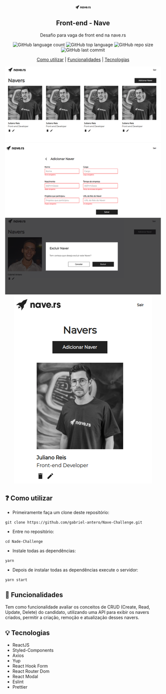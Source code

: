 <p align="center">
  <img width="200" 
  alt="Nave" 
  src="https://github.com/gabriel-antero/Nave-Challenge/blob/master/assets/logo.svg"
  style="max-width:10%;">
</p>
 
<h2 align="center">
   Front-end - Nave
</h2> 

<p align="center">
  Desafio para vaga de front end na nave.rs
</p>

<p align="center">
  <img alt="GitHub language count" src="https://img.shields.io/github/languages/count/gabriel-antero/Nave-Challenge">
  <img alt="GitHub top language" src="https://img.shields.io/github/languages/top/gabriel-antero/Nave-Challenge"> 
  <img alt="GitHub repo size" src="https://img.shields.io/github/repo-size/gabriel-antero/Nave-Challenge">
  <img alt="GitHub last commit" src="https://img.shields.io/github/last-commit/gabriel-antero/Nave-Challenge">
</p>

<p align="center">
  <a href="https://github.com/gabriel-antero/Nave-Challenge#question-como-utilizar">Como utilizar<a/> |
  <a href="https://github.com/gabriel-antero/Nave-Challenge#rocket-funcionalidades">Funcionalidades<a/> |
  <a href="https://github.com/gabriel-antero/Nave-Challenge#rocket-tecnologias">Tecnologias<a/>
</p>
    
<p align="center">
  <img  alt="Desktop DashboardScreen" src="https://github.com/gabriel-antero/Nave-Challenge/blob/master/assets/homeScreen.png">
  <img  alt="Desktop Add Screen" src="https://github.com/gabriel-antero/Nave-Challenge/blob/master/assets/addNaver.png">
  <img  alt="Desktop Delete Screen" src="https://github.com/gabriel-antero/Nave-Challenge/blob/master/assets/deleteNaver.png">
  <img  alt="Mobile Screen" src="https://github.com/gabriel-antero/Nave-Challenge/blob/master/assets/mobileScreen.png"> 
</p>
    
## :question: Como utilizar

 - Primeiramente faça um clone deste repositório:
  
  ```git clone https://github.com/gabriel-antero/Nave-Challenge.git```
  
 - Entre no repositório:
  
  ```cd Nade-Challenge```

 - Instale todas as dependências:
  
  ```yarn```
  
 - Depois de instalar todas as dependências execute o servidor:
  
  ```yarn start```
  
## :rocket: Funcionalidades
  
  Tem como funcionalidade avaliar os conceitos de CRUD (Create, Read, Update, Delete) do candidato, utilizando uma API para exibir os navers criados, permitir a criação, remoção e atualização desses navers.
  
## :bulb: Tecnologias
  - ReactJS
  - Styled-Components
  - Axios
  - Yup
  - React Hook Form
  - React Router Dom
  - React Modal
  - Eslint
  - Prettier
  
